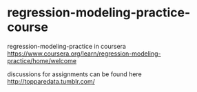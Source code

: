 # regression-modeling-practice-course
regression-modeling-practice in coursera https://www.coursera.org/learn/regression-modeling-practice/home/welcome

discussions for assignments can be found here http://topparedata.tumblr.com/
